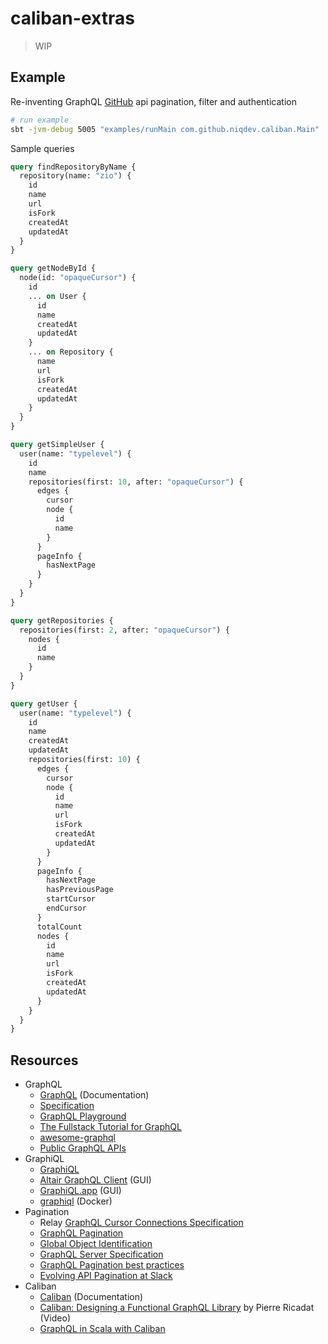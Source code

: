# caliban-extras

> WIP

## Example

Re-inventing GraphQL [GitHub](https://developer.github.com/v4/explorer) api pagination, filter and authentication

```bash
# run example
sbt -jvm-debug 5005 "examples/runMain com.github.niqdev.caliban.Main"
```

Sample queries

```graphql
query findRepositoryByName {
  repository(name: "zio") {
    id
    name
    url
    isFork
    createdAt
    updatedAt
  }
}

query getNodeById {
  node(id: "opaqueCursor") {
    id
    ... on User {
      id
      name
      createdAt
      updatedAt
    }
    ... on Repository {
      name
      url
      isFork
      createdAt
      updatedAt
    }
  }
}

query getSimpleUser {
  user(name: "typelevel") {
    id
    name
    repositories(first: 10, after: "opaqueCursor") {
      edges {
        cursor
        node {
          id
          name
        }
      }
      pageInfo {
        hasNextPage
      }
    }
  }
}

query getRepositories {
  repositories(first: 2, after: "opaqueCursor") {
    nodes {
      id
      name
    }
  }
}

query getUser {
  user(name: "typelevel") {
    id
    name
    createdAt
    updatedAt
    repositories(first: 10) {
      edges {
        cursor
        node {
          id
          name
          url
          isFork
          createdAt
          updatedAt
        }
      }
      pageInfo {
        hasNextPage
        hasPreviousPage
        startCursor
        endCursor
      }
      totalCount
      nodes {
        id
        name
        url
        isFork
        createdAt
        updatedAt
      }
    }
  }
}
```

## Resources

* GraphQL
    - [GraphQL](https://graphql.org) (Documentation)
    - [Specification](http://spec.graphql.org)
    - [GraphQL Playground](https://www.graphqlbin.com)
    - [The Fullstack Tutorial for GraphQL](https://www.howtographql.com)
    - [awesome-graphql](https://github.com/chentsulin/awesome-graphql)
    - [Public GraphQL APIs](https://github.com/APIs-guru/graphql-apis)
* GraphiQL
    - [GraphiQL](https://github.com/graphql/graphiql)
    - [Altair GraphQL Client](https://altair.sirmuel.design) (GUI)
    - [GraphiQL.app](https://github.com/skevy/graphiql-app) (GUI)
    - [graphiql](https://github.com/friendsofgo/graphiql) (Docker)
* Pagination
    - Relay [GraphQL Cursor Connections Specification](https://relay.dev/graphql/connections.htm)
    - [GraphQL Pagination](https://graphql.org/learn/pagination)
    - [Global Object Identification](https://graphql.org/learn/global-object-identification)
    - [GraphQL Server Specification](https://relay.dev/docs/en/graphql-server-specification)
    - [GraphQL Pagination best practices](https://medium.com/javascript-in-plain-english/graphql-pagination-using-edges-vs-nodes-in-connections-f2ddb8edffa0)
    - [Evolving API Pagination at Slack](https://slack.engineering/evolving-api-pagination-at-slack-1c1f644f8e12)
* Caliban
    - [Caliban](https://ghostdogpr.github.io/caliban) (Documentation)
    - [Caliban: Designing a Functional GraphQL Library](https://www.youtube.com/watch?v=OC8PbviYUlQ) by Pierre Ricadat (Video)
    - [GraphQL in Scala with Caliban](https://medium.com/@ghostdogpr/graphql-in-scala-with-caliban-part-1-8ceb6099c3c2)
